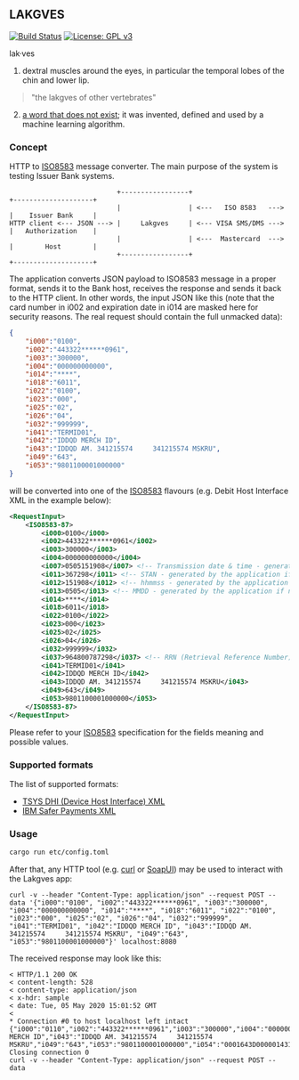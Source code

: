 ## LAKGVES
[![Build Status](https://travis-ci.org/timgabets/lakgves.svg?branch=master)](https://travis-ci.org/timgabets/lakgves)
[![License: GPL v3](https://img.shields.io/badge/License-GPLv3-blue.svg)](https://www.gnu.org/licenses/gpl-3.0)

lak·ves
1. dextral muscles around the eyes, in particular the temporal lobes of the chin and lower lip.

> "the lakgves of other vertebrates"

2. [a word that does not exist](https://l.thisworddoesnotexist.com/Wvn4); it was invented, defined and used by a machine learning algorithm.

### Concept

HTTP to [ISO8583](https://en.wikipedia.org/wiki/ISO_8583) message converter. The main purpose of the system is testing Issuer Bank systems.

                               +-----------------+                        +--------------------+
                               |                 | <---   ISO 8583   ---> |    Issuer Bank     |
    HTTP client <--- JSON ---> |     Lakgves     | <--- VISA SMS/DMS ---> |   Authorization    |
                               |                 | <---  Mastercard  ---> |        Host        |
                               +-----------------+                        +--------------------+

The application converts JSON payload to ISO8583 message in a proper format, sends it to the Bank host, receives the response and sends it back to the HTTP client.
In other words, the input JSON like this (note that the card number in i002 and expiration date in i014 are masked here for security reasons. The real request should contain the full unmacked data):
```json
{
	"i000":"0100",
	"i002":"443322******0961",
	"i003":"300000",
	"i004":"000000000000",
	"i014":"****",
	"i018":"6011",
	"i022":"0100",
	"i023":"000",
	"i025":"02",
	"i026":"04",
	"i032":"999999",
	"i041":"TERMID01",
	"i042":"IDDQD MERCH ID",
	"i043":"IDDQD AM. 341215574     341215574 MSKRU",
	"i049":"643",
	"i053":"9801100001000000"
}
```
will be converted into one of the [ISO8583](https://en.wikipedia.org/wiki/ISO_8583) flavours (e.g. Debit Host Interface XML in the example below):
```xml
<RequestInput>
	<ISO8583-87>
		<i000>0100</i000>
		<i002>443322******0961</i002>
		<i003>300000</i003>
		<i004>000000000000</i004>
		<i007>0505151908</i007> <!-- Transmission date & time - generated by the application if not provided -->
		<i011>367298</i011> <!-- STAN - generated by the application if not provided -->
		<i012>151908</i012> <!-- hhmmss - generated by the application if not provided -->
		<i013>0505</i013> <!-- MMDD - generated by the application if not provided -->
		<i014>****</i014>
		<i018>6011</i018>
		<i022>0100</i022>
		<i023>000</i023>
		<i025>02</i025>
		<i026>04</i026>
		<i032>999999</i032>
		<i037>964800787298</i037> <!-- RRN (Retrieval Reference Number) - generated by the application if not provided -->
		<i041>TERMID01</i041>
		<i042>IDDQD MERCH ID</i042>
		<i043>IDDQD AM. 341215574     341215574 MSKRU</i043>
		<i049>643</i049>
		<i053>9801100001000000</i053>
	</ISO8583-87>
</RequestInput>
```


Please refer to your [ISO8583](https://en.wikipedia.org/wiki/ISO_8583) specification for the fields meaning and possible values.


### Supported formats
The list of supported formats:
* [TSYS DHI (Device Host Interface) XML](https://github.com/timgabets/dhi-xml)
* [IBM Safer Payments XML](https://github.com/timgabets/sp-xml)

### Usage
```bash
cargo run etc/config.toml
```

After that, any HTTP tool (e.g. [curl](https://curl.haxx.se/) or [SoapUI](https://www.soapui.org/)) may be used to interact with the Lakgves app:
```
curl -v --header "Content-Type: application/json" --request POST --data '{"i000":"0100", "i002":"443322******0961", "i003":"300000", "i004":"000000000000", "i014":"****", "i018":"6011", "i022":"0100", "i023":"000", "i025":"02", "i026":"04", "i032":"999999", "i041":"TERMID01", "i042":"IDDQD MERCH ID", "i043":"IDDQD AM. 341215574     341215574 MSKRU", "i049":"643", "i053":"9801100001000000"}' localhost:8080
```
The received response may look like this:
```
< HTTP/1.1 200 OK
< content-length: 528
< content-type: application/json
< x-hdr: sample
< date: Tue, 05 May 2020 15:01:52 GMT
<
* Connection #0 to host localhost left intact
{"i000":"0110","i002":"443322******0961","i003":"300000","i004":"000000000000","i007":"0505180152","i011":"233005","i012":"180152","i013":"0505","i014":"****","i018":"6011","i022":"0100","i023":"000","i025":"02","i026":"4","i032":"999999","i037":"634538143910","i038":"082673","i039":"00","i041":"TERMID01","i042":"IDDQD MERCH ID","i043":"IDDQD AM. 341215574     341215574 MSKRU","i049":"643","i053":"9801100001000000","i054":"0001643D000001431065","i096":"0000634538143910","i120":"UD038IR0044444CR009ES0048100IA0103510301943"}* Closing connection 0
curl -v --header "Content-Type: application/json" --request POST --data
```